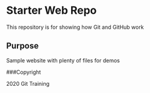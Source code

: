 # Starter Web Repo

This repository is for showing how Git and GitHub work

## Purpose

Sample website with plenty of files for demos


###Copyright

2020 Git Training